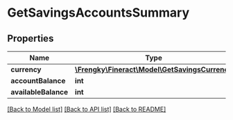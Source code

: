 # GetSavingsAccountsSummary

## Properties
Name | Type | Description | Notes
------------ | ------------- | ------------- | -------------
**currency** | [**\Frengky\Fineract\Model\GetSavingsCurrency**](GetSavingsCurrency.md) |  | [optional] 
**accountBalance** | **int** |  | [optional] 
**availableBalance** | **int** |  | [optional] 

[[Back to Model list]](../../README.md#documentation-for-models) [[Back to API list]](../../README.md#documentation-for-api-endpoints) [[Back to README]](../../README.md)

